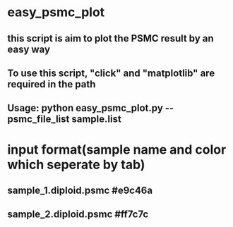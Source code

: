 # easy_psmc_plot
## this script is aim to plot the PSMC result by an easy way
## To use this script, "click" and "matplotlib" are required in the path
## Usage: python easy_psmc_plot.py --psmc_file_list sample.list

# input format(sample name and color which seperate by tab)
## sample_1.diploid.psmc	#e9c46a
## sample_2.diploid.psmc	#ff7c7c
